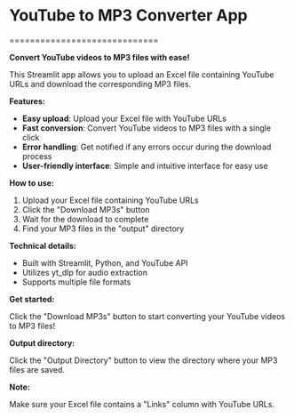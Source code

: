 # YouTube to MP3 Converter App
=============================

**Convert YouTube videos to MP3 files with ease!**

This Streamlit app allows you to upload an Excel file containing YouTube URLs and download the corresponding MP3 files.

**Features:**

* **Easy upload**: Upload your Excel file with YouTube URLs
* **Fast conversion**: Convert YouTube videos to MP3 files with a single click
* **Error handling**: Get notified if any errors occur during the download process
* **User-friendly interface**: Simple and intuitive interface for easy use

**How to use:**

1. Upload your Excel file containing YouTube URLs
2. Click the "Download MP3s" button
3. Wait for the download to complete
4. Find your MP3 files in the "output" directory

**Technical details:**

* Built with Streamlit, Python, and YouTube API
* Utilizes yt_dlp for audio extraction
* Supports multiple file formats

**Get started:**

Click the "Download MP3s" button to start converting your YouTube videos to MP3 files!

**Output directory:**

Click the "Output Directory" button to view the directory where your MP3 files are saved.

**Note:**

Make sure your Excel file contains a "Links" column with YouTube URLs.

